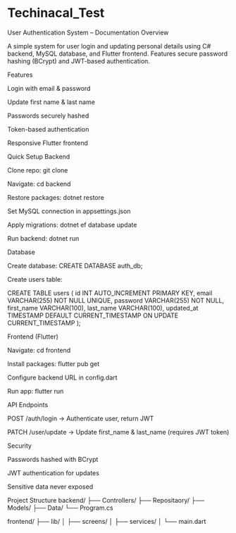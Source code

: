 # Techinacal_Test
User Authentication System – Documentation
Overview

A simple system for user login and updating personal details using C# backend, MySQL database, and Flutter frontend.
Features secure password hashing (BCrypt) and JWT-based authentication.

Features

Login with email & password

Update first name & last name

Passwords securely hashed

Token-based authentication

Responsive Flutter frontend

Quick Setup
Backend

Clone repo: git clone <repo-link>

Navigate: cd backend

Restore packages: dotnet restore

Set MySQL connection in appsettings.json

Apply migrations: dotnet ef database update

Run backend: dotnet run

Database

Create database: CREATE DATABASE auth_db;

Create users table:

CREATE TABLE users (
    id INT AUTO_INCREMENT PRIMARY KEY,
    email VARCHAR(255) NOT NULL UNIQUE,
    password VARCHAR(255) NOT NULL,
    first_name VARCHAR(100),
    last_name VARCHAR(100),
    updated_at TIMESTAMP DEFAULT CURRENT_TIMESTAMP ON UPDATE CURRENT_TIMESTAMP
);

Frontend (Flutter)

Navigate: cd frontend

Install packages: flutter pub get

Configure backend URL in config.dart

Run app: flutter run

API Endpoints

POST /auth/login → Authenticate user, return JWT

PATCH /user/update → Update first_name & last_name (requires JWT token)

Security

Passwords hashed with BCrypt

JWT authentication for updates

Sensitive data never exposed

Project Structure
backend/
├── Controllers/
├── Repositaory/
├── Models/
├── Data/
└── Program.cs

frontend/
├── lib/
│   ├── screens/
│   ├── services/
│   └── main.dart
